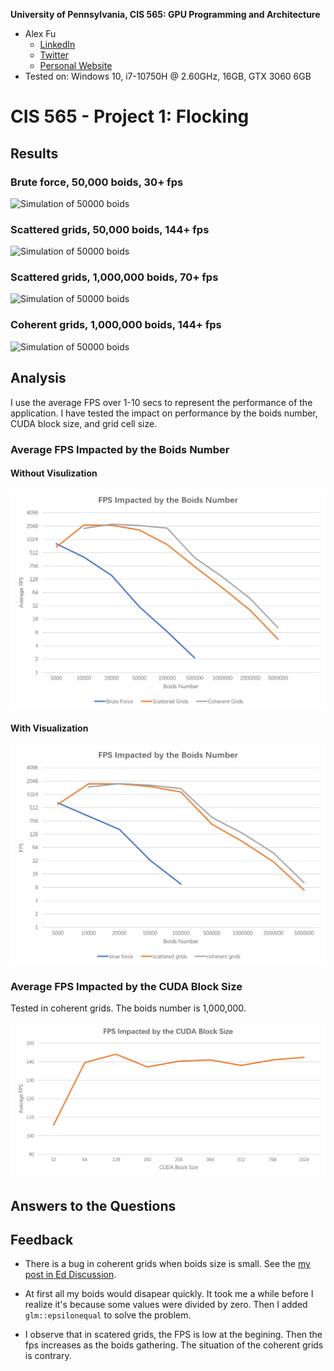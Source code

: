 **University of Pennsylvania, CIS 565: GPU Programming and Architecture**

* Alex Fu
  * [LinkedIn](https://www.linkedin.com/in/alex-fu-b47b67238/)
  * [Twitter](https://twitter.com/AlexFu8304)
  * [Personal Website](https://thecger.com/)
* Tested on: Windows 10, i7-10750H @ 2.60GHz, 16GB, GTX 3060 6GB

# CIS 565 - Project 1: Flocking

## Results

### Brute force, 50,000 boids, 30+ fps

![Simulation of 50000 boids](./images/1.2-50000.gif)

### Scattered grids, 50,000 boids, 144+ fps

![Simulation of 50000 boids](./images/2.1-50000.gif)

### Scattered grids, 1,000,000 boids, 70+ fps

![Simulation of 50000 boids](./images/2.1-1000000.gif)

### Coherent grids, 1,000,000 boids, 144+ fps

![Simulation of 50000 boids](./images/2.3-1000000.gif)

## Analysis

I use the average FPS over 1-10 secs to represent the performance of the application. I have tested the impact on performance by the boids number, CUDA block size, and grid cell size.

### Average FPS Impacted by the Boids Number

#### Without Visulization

![Average FPS Impacted by the Boids Number](./images/boids-num.png)

#### With Visualization

![Average FPS Impacted by the Boids Number](./images/boids-num-vis.png)

### Average FPS Impacted by the CUDA Block Size

Tested in coherent grids. The boids number is 1,000,000. 

![Average FPS Impacted by the Boids Number](./images/block-size.png)

## Answers to the Questions

## Feedback

* There is a bug in coherent grids when boids size is small. See the [my post in Ed Discussion](https://edstem.org/us/courses/28083/discussion/1757498).

* At first all my boids would disapear quickly. It took me a while before I realize it's because some values were divided by zero. Then I added `glm::epsilonequal` to solve the problem.

* I observe that in scatered grids, the FPS is low at the begining. Then the fps increases as the boids gathering. The situation of the coherent grids is contrary.
